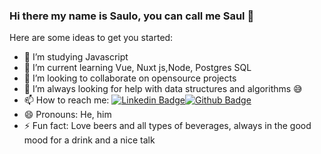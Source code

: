 ### Hi there my name is Saulo, you can call me Saul 👋



Here are some ideas to get you started:

- 🔭 I’m studying Javascript
- 🌱 I’m current learning Vue, Nuxt js,Node, Postgres SQL
- 👯 I’m looking to collaborate on opensource projects
- 🤔 I’m always looking for help with data structures and algorithms 😅
- 📫 How to reach me: [![Linkedin Badge](https://img.shields.io/badge/-LinkedIn-blue?style=flat-square&logo=Linkedin&logoColor=white&link=https://www.linkedin.com/in/sauloferreira42/)](https://www.linkedin.com/in/sauloferreira42/)[![Github Badge](https://img.shields.io/badge/-Github-000?style=flat-square&logo=Github&logoColor=white&link=https://github.com/Saul97-arch)](https://github.com/Saul97-arch)
- 😄 Pronouns: He, him
- ⚡ Fun fact: Love beers and all types of beverages, always in the good mood for a drink and a nice talk


